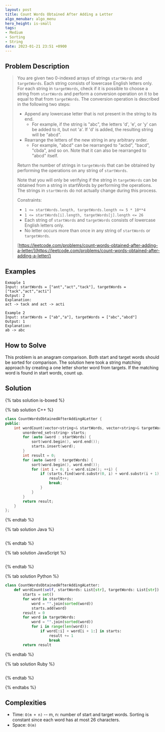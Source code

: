 ```yaml
---
layout: post
title: Count Words Obtained After Adding a Letter
algo_menubar: algo_menu
hero_height: is-small
tags:
- Medium
- Sorting
- String
date: 2023-01-21 23:51 +0900
---
```

## Problem Description
> You are given two 0-indexed arrays of strings `startWords` and `targetWords`. Each string consists of lowercase
> English letters only.
> For each string in `targetWords`, check if it is possible to choose a string from `startWords` and perform a
> conversion operation on it to be equal to that from `targetWords`.
> The conversion operation is described in the following two steps:
> - Append any lowercase letter that is not present in the string to its end.
>   - For example, if the string is "abc", the letters 'd', 'e', or 'y' can be added to it, but not 'a'. If 'd' is
>     added, the resulting string will be "abcd".
> - Rearrange the letters of the new string in any arbitrary order.
>   - For example, "abcd" can be rearranged to "acbd", "bacd", "cbda", and so on. Note that it can also be rearranged
>     to "abcd" itself.
>
> Return the number of strings in `targetWords` that can be obtained by performing the operations on any string of
> `startWords`.
>
> Note that you will only be verifying if the string in `targetWords` can be obtained from a string in startWords by
> performing the operations. The strings in `startWords` do not actually change during this process.
>
> Constraints:
> - `1 <= startWords.length, targetWords.length <= 5 * 10**4`
> - `1 <= startWords[i].length, targetWords[j].length <= 26`
> - Each string of `startWords` and `targetWords` consists of lowercase English letters only.
> - No letter occurs more than once in any string of `startWords` or `targetWords`.
>
> [https://leetcode.com/problems/count-words-obtained-after-adding-a-letter/](https://leetcode.com/problems/count-words-obtained-after-adding-a-letter/)

## Examples
```
Exmaple 1
Input: startWords = ["ant","act","tack"], targetWords = ["tack","act","acti"]
Output: 2
Explanation:
act -> tack and act -> acti
```

```
Example 2
Input: startWords = ["ab","a"], targetWords = ["abc","abcd"]
Output: 1
Explanation:
ab -> abc
```

## How to Solve
This problem is an anagram comparison.
Both start and target words should be sorted for comparison.
The solution here took a string matching approach by creating a one letter shorter word from targets.
If the matching word is found in start words, count up.

## Solution

{% tabs solution is-boxed %}

{% tab solution C++ %}
```cpp
class CountWordsObtainedAfterAddingALetter {
public:
    int wordCount(vector<string>& startWords, vector<string>& targetWords) {
        unordered_set<string> starts;
        for (auto &word : startWords) {
            sort(word.begin(), word.end());
            starts.insert(word);
        }
        int result = 0;
        for (auto &word : targetWords) {
            sort(word.begin(), word.end());
            for (int i = 0; i < word.size(); ++i) {
                if (starts.find(word.substr(0, i) + word.substr(i + 1)) != starts.end()) {
                    result++;
                    break;
                }
            }
        }
        return result;
    }
};
```
{% endtab %}

{% tab solution Java %}
```java

```
{% endtab %}

{% tab solution JavaScript %}
```js

```
{% endtab %}

{% tab solution Python %}
```python
class CountWordsObtainedAfterAddingALetter:
    def wordCount(self, startWords: List[str], targetWords: List[str]) -> int:
        starts = set()
        for word in startWords:
            word = "".join(sorted(word))
            starts.add(word)
        result = 0
        for word in targetWords:
            word = "".join(sorted(word))
            for i in range(len(word)):
                if word[:i] + word[i + 1:] in starts:
                    result += 1
                    break
        return result
```
{% endtab %}

{% tab solution Ruby %}
```ruby

```
{% endtab %}

{% endtabs %}



## Complexities
- Time: `O(m + n)` -- m, n: number of start and target words. Sorting is constant since each word has at most 26 characters.
- Space: `O(m)`
